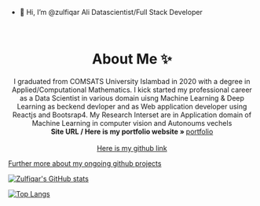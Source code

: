 - 👋 Hi, I’m @zulfiqar Ali Datascientist/Full Stack Developer

<!-- PROJECT LOGO -->
<br />
<p align="center">
  <h1 align="center">About Me ✨</h1>

  <p align="center">
    I graduated from COMSATS University Islambad in 2020 with a degree in Applied/Computational Mathematics. I kick started my professional career as a Data Scientist in various domain uisng Machine Learning & Deep Learning  as beckend devloper and as Web application developer using Reactjs and Bootsrap4.
  My Research Interset are in Application domain of Machine Learning in computer vision and Autonoums vechels
    <br />
    <strong>Site URL / Here is my portfolio website » </strong>
    <a href="https://zulfiqarali-portfolio-website.netlify.app/">portfolio</a>
    <br />
    <br />
    <a href="https://zulfiqarAlibalti.com">Here is my github link</a>
  </p>
</p>
 <a href="https://zulfiqarAlibalti.com">Further more about my ongoing github projects</a>
 
 [![Zulfiqar's GitHub stats](https://github-readme-stats.vercel.app/api?username=zulfiqarAlibalti&hide=contribs,prs&count_private=true&show_icons=true&theme=radical
)](https://github.com/zulfiqarAlibalti/github-readme-stats)

[![Top Langs](https://github-readme-stats.vercel.app/api/top-langs/?username=zulfiqarAlibalti)](https://github.com/zulfiqarAlibalti/github-readme-stats)


